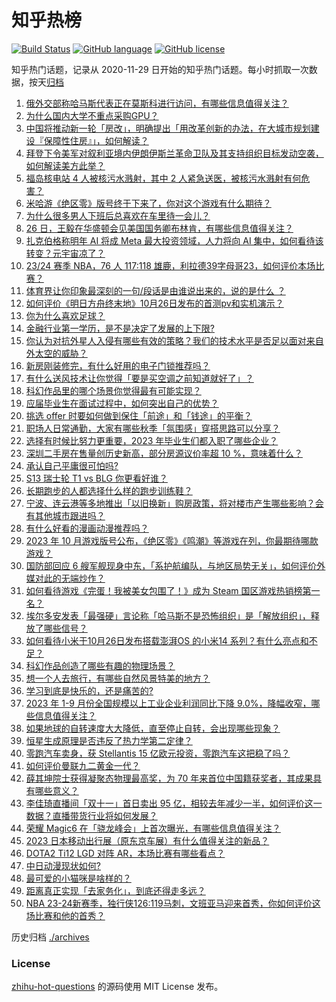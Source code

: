 # 知乎热榜
[![Build Status](https://github.com/ToWeLong/zhihu-hot-questions/workflows/CI/badge.svg)](https://github.com/ToWeLong/zhihu-hot-questions/actions)
[![GitHub language](https://img.shields.io/badge/language-golang-orange.svg)](https://golang.org/)
[![GitHub license](https://img.shields.io/github/license/ToWeLong/zhihu-hot-questions)](https://github.com/ToWeLong/zhihu-hot-questions/blob/main/LICENSE)

知乎热门话题，记录从 2020-11-29 日开始的知乎热门话题。每小时抓取一次数据，按天[归档](./archives)

<!-- BEGIN -->

1. [俄外交部称哈马斯代表正在莫斯科进行访问，有哪些信息值得关注？](https://www.zhihu.com/question/627958005)
1. [为什么国内大学不重点采购GPU？](https://www.zhihu.com/question/627314111)
1. [中国将推动新一轮「房改」，明确提出「用改革创新的办法，在大城市规划建设『保障性住房』」，如何解读？](https://www.zhihu.com/question/628013389)
1. [拜登下令美军对叙利亚境内伊朗伊斯兰革命卫队及其支持组织目标发动空袭，如何解读美方此举？](https://www.zhihu.com/question/628021366)
1. [福岛核电站 4 人被核污水溅射，其中 2 人紧急送医，被核污水溅射有何危害？](https://www.zhihu.com/question/627867941)
1. [米哈游《绝区零》版号终于下来了，你对这个游戏有什么期待？](https://www.zhihu.com/question/627932815)
1. [为什么很多男人下班后总喜欢在车里待一会儿？](https://www.zhihu.com/question/627960500)
1. [26 日，王毅在华盛顿会见美国国务卿布林肯，有哪些信息值得关注？](https://www.zhihu.com/question/628014255)
1. [扎克伯格称明年 AI 将成 Meta 最大投资领域，人力将向 AI 集中，如何看待该转变？元宇宙凉了？](https://www.zhihu.com/question/627896312)
1. [23/24 赛季 NBA，76 人 117:118 雄鹿，利拉德39字母哥23，如何评价本场比赛？](https://www.zhihu.com/question/628017837)
1. [体育界让你印象最深刻的一句/段话是由谁说出来的，说的是什么 ？](https://www.zhihu.com/question/625439583)
1. [如何评价《明日方舟终末地》10月26日发布的首测pv和实机演示？](https://www.zhihu.com/question/627879554)
1. [你为什么喜欢足球？](https://www.zhihu.com/question/310583546)
1. [金融行业第一学历，是不是决定了发展的上下限?](https://www.zhihu.com/question/622553938)
1. [你认为对抗外星人入侵有哪些有效的策略？我们的技术水平是否足以面对来自外太空的威胁？](https://www.zhihu.com/question/626841044)
1. [新房刚装修完，有什么好用的电子门锁推荐吗？](https://www.zhihu.com/question/627371427)
1. [有什么送风技术让你觉得「要是买空调之前知道就好了」？](https://www.zhihu.com/question/627909153)
1. [科幻作品里的哪个场景你觉得最有可能实现？](https://www.zhihu.com/question/484533677)
1. [应届毕业生在面试过程中，如何突出自己的优势？](https://www.zhihu.com/question/600403217)
1. [挑选 offer 时要如何做到保住「前途」和「钱途」的平衡？](https://www.zhihu.com/question/622558820)
1. [职场人日常通勤，大家有哪些秋季「氛围感」穿搭思路可以分享？](https://www.zhihu.com/question/622810753)
1. [选择有时候比努力更重要，2023 年毕业生们都入职了哪些企业？](https://www.zhihu.com/question/627902122)
1. [深圳二手房在售量创历史新高，部分房源议价率超 10 %，意味着什么？](https://www.zhihu.com/question/627902548)
1. [承认自己平庸很可怕吗?](https://www.zhihu.com/question/627823123)
1. [S13 瑞士轮 T1 vs BLG 你更看好谁？](https://www.zhihu.com/question/627875361)
1. [长期跑步的人都选择什么样的跑步训练鞋？](https://www.zhihu.com/question/627911513)
1. [宁波、连云港等多地推出「以旧换新」购房政策，将对楼市产生哪些影响？会有其他城市跟进吗？](https://www.zhihu.com/question/627893275)
1. [有什么好看的漫画动漫推荐吗？](https://www.zhihu.com/question/340353119)
1. [2023 年 10 月游戏版号公布，《绝区零》《鸣潮》等游戏在列，你最期待哪款游戏？](https://www.zhihu.com/question/627929293)
1. [国防部回应 6 艘军舰现身中东，「系护航编队，与地区局势无关」，如何评价外媒对此的无端炒作？](https://www.zhihu.com/question/627911150)
1. [如何看待游戏《完蛋！我被美女包围了！》成为 Steam 国区游戏热销榜第一名？](https://www.zhihu.com/question/627493942)
1. [埃尔多安发表「最强硬」言论称「哈马斯不是恐怖组织」是「解放组织」，释放了哪些信号？](https://www.zhihu.com/question/627901638)
1. [如何看待小米于10月26日发布搭载澎湃OS 的小米14 系列？有什么亮点和不足？](https://www.zhihu.com/question/627903421)
1. [科幻作品创造了哪些有趣的物理场景？](https://www.zhihu.com/question/627591964)
1. [想一个人去旅行，有哪些自然风景特美的地方？](https://www.zhihu.com/question/372240412)
1. [学习到底是快乐的，还是痛苦的?](https://www.zhihu.com/question/622489056)
1. [2023 年 1-9 月份全国规模以上工业企业利润同比下降 9.0%，降幅收窄，哪些信息值得关注？](https://www.zhihu.com/question/628012189)
1. [如果地球的自转速度大大降低，直至停止自转，会出现哪些现象？](https://www.zhihu.com/question/627564890)
1. [恒星生成原理是否违反了热力学第二定律？](https://www.zhihu.com/question/618519969)
1. [零跑汽车卖身，获 Stellantis 15 亿欧元投资，零跑汽车这把稳了吗？](https://www.zhihu.com/question/627875225)
1. [如何评价曼联九二黄金一代？](https://www.zhihu.com/question/26943838)
1. [薛其坤院士获得凝聚态物理最高奖，为 70 年来首位中国籍获奖者，其成果具有哪些意义？](https://www.zhihu.com/question/627620200)
1. [李佳琦直播间「双十一」首日卖出 95 亿，相较去年减少一半，如何评价这一数据？直播带货行业将如何发展？](https://www.zhihu.com/question/627874018)
1. [荣耀 Magic6 在「骁龙峰会」上首次曝光，有哪些信息值得关注？](https://www.zhihu.com/question/627874140)
1. [2023 日本移动出行展（原东京车展）有什么值得关注的新品？](https://www.zhihu.com/question/625596508)
1. [DOTA2 Ti12 LGD 对阵 AR，本场比赛有哪些看点？](https://www.zhihu.com/question/627148383)
1. [中日动漫现状如何?](https://www.zhihu.com/question/622464085)
1. [最可爱的小猫咪是啥样的？](https://www.zhihu.com/question/365706942)
1. [距离真正实现「去家务化」，到底还得走多远？](https://www.zhihu.com/question/627032667)
1. [NBA 23-24新赛季，独行侠126:119马刺，文班亚马迎来首秀，你如何评价这场比赛和他的首秀？](https://www.zhihu.com/question/627885920)

<!-- END -->

历史归档 [./archives](./archives)


### License
[zhihu-hot-questions](https://github.com/towelong/zhihu-hot-questions) 的源码使用 MIT License 发布。